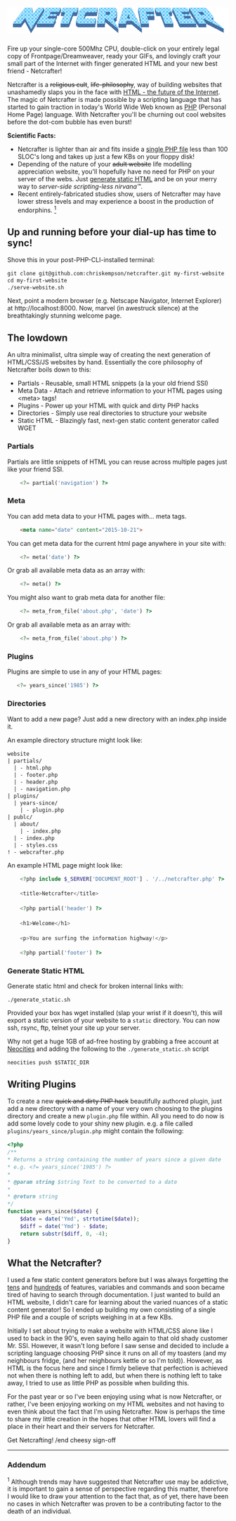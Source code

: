 # ![Netcrafter](public/netcrafter.gif)
Fire up your single-core 500Mhz CPU, double-click on your entirely legal copy of Frontpage/Dreamweaver, ready your GIFs, and lovingly craft your small part of the Internet with finger generated HTML and your new best friend - Netcrafter!

Netcrafter is a ~~religious cult~~, ~~life-philosophy~~, way of building websites that unashamedly slaps you in the face with [HTML - the future of the Internet](https://blog.neocities.org/blog/2015/02/27/we-are-the-future.html). The magic of Netcrafter is made possible by a scripting language that has started to gain traction in today's World Wide Web known as [PHP](https://web.archive.org/web/20000301133004/http://php.net/) (Personal Home Page) language. With Netcrafter you'll be churning out cool websites before the dot-com bubble has even burst!

**Scientific Facts:** 
* Netcrafter is lighter than air and fits inside a [single PHP file](https://github.com/chriskempson/netcrafter/blob/master/netcrafter.php) less than 100 SLOC's long and takes up just a few KBs on your floppy disk!
* Depending of the nature of your ~~adult website~~ life modelling appreciation website, you'll hopefully have no need for PHP on your server of the webs. Just [generate static HTML](#generate-static-html) and be on your merry way to _server-side scripting-less nirvana&trade;_.
* Recent entirely-fabricated studies show, users of Netcrafter may have lower stress levels and may experience a boost in the production of endorphins. [<sup>1</sup>](#addendum)

## Up and running before your dial-up has time to sync!
Shove this in your post-PHP-CLI-installed terminal:

    git clone git@github.com:chriskempson/netcrafter.git my-first-website
    cd my-first-website
    ./serve-website.sh

Next, point a modern browser (e.g. Netscape Navigator, Internet Explorer) at http://localhost:8000. Now, marvel (in awestruck silence) at the breathtakingly stunning welcome page.

## The lowdown
An ultra minimalist, ultra simple way of creating the next generation of HTML/CSS/JS websites by hand.
Essentially the core philosophy of Netcrafter boils down to this:

- Partials - Reusable, small HTML snippets (a la your old friend SSI)
- Meta Data - Attach and retrieve information to your HTML pages using \<meta\> tags!
- Plugins - Power up your HTML with quick and dirty PHP hacks
- Directories - Simply use real directories to structure your website
- Static HTML - Blazingly fast, next-gen static content generator called WGET

### Partials
Partials are little snippets of HTML you can reuse across multiple pages just like your friend SSI.

```php
    <?= partial('navigation') ?> 
```
### Meta
You can add meta data to your HTML pages with... meta tags.

```html
    <meta name="date" content="2015-10-21">
```

You can get meta data for the current html page anywhere in your site with:

```php
    <?= meta('date') ?>
```

Or grab all available meta data as an array with:

```php
    <?= meta() ?>
```

You might also want to grab meta data for another file:

```php
    <?= meta_from_file('about.php', 'date') ?>
```

Or grab all available meta as an array with:

```php
    <?= meta_from_file('about.php') ?>
```

### Plugins
Plugins are simple to use in any of your HTML pages:
```php
   <?= years_since('1985') ?>
```

### Directories
Want to add a new page? Just add a new directory with an index.php inside it.

An example directory structure might look like:

    website
    | partials/
      | - html.php
      | - footer.php
      | - header.php
      | - navigation.php
    | plugins/
      | years-since/
        | - plugin.php
    | publc/
      | about/
        | - index.php
      | - index.php
      | - styles.css
    ! - webcrafter.php

An example HTML page might look like:
```php
    <?php include $_SERVER['DOCUMENT_ROOT'] . '/../netcrafter.php' ?>

    <title>Netcrafter</title>
    
    <?php partial('header') ?>
    
    <h1>Welcome</h1>
    
    <p>You are surfing the information highway!</p>
    
    <?php partial('footer') ?>
```

### Generate Static HTML
Generate static html and check for broken internal links with:

    ./generate_static.sh

Provided your box has wget installed (slap your wrist if it doesn't), this will export a static version of your website to a `static` directory. You can now ssh, rsync, ftp, telnet your site up your server.

Why not get a huge 1GB of ad-free hosting by grabbing a free account at [Neocities](https://neocities.org) and adding the following to the `./generate_static.sh` script

    neocities push $STATIC_DIR

## Writing Plugins
To create a new ~~quick and dirty PHP hack~~ beautifully authored plugin, just add a new directory with a name of your very own choosing to the plugins directory and create a new `plugin.php` file within. All you need to do now is add some lovely code to your shiny new plugin. e.g. a file called `plugins/years_since/plugin.php` might contain the following:

```php
<?php 
/**
* Returns a string containing the number of years since a given date
* e.g. <?= years_since('1985') ?>
*
* @param string $string Text to be converted to a date
*
* @return string 
*/
function years_since($date) {
    $date = date('Ymd', strtotime($date));
    $diff = date('Ymd') - $date;
    return substr($diff, 0, -4);
}
```

## What the Netcrafter?
I used a few static content generators before but I was always forgetting the [tens](https://learn.cloudcannon.com/jekyll-cheat-sheet/) and [hundreds](https://gohugo.io/documentation/) of features, variables and commands and soon became tired of having to search through documentation. I just wanted to build an HTML website, I didn't care for learning about the varied nuances of a static content generator! So I ended up building my own consisting of a single PHP file and a couple of scripts weighing in at a few KBs. 

Initially I set about trying to make a website with HTML/CSS alone like I used to back in the 90's, even saying hello again to that old shady customer Mr. SSI. However, it wasn't long before I saw sense and decided to include a scripting language choosing PHP since it runs on all of my toasters (and my neighbours fridge, (and her neighbours kettle or so I'm told)). However, as HTML is the focus here and since I firmly believe that perfection is achieved not when there is nothing left to add, but when there is nothing left to take away, I tried to use as little PHP as possible when building this.

For the past year or so I've been enjoying using what is now Netcrafter, or rather, I've been enjoying working on my HTML websites and not having to even think about the fact that I'm using Netcrafter. Now is perhaps the time to share my little creation in the hopes that other HTML lovers will find a place in their heart and their servers for Netcrafter.

Get Netcrafting! /end cheesy sign-off

---

### Addendum
<sup>1</sup> Although trends may have suggested that Netcrafter use may be addictive, it is important to gain a sense of perspective regarding this matter, therefore I would like to draw your attention to the fact that, as of yet, there have been no cases in which Netcrafter was proven to be a contributing factor to the death of an individual.
